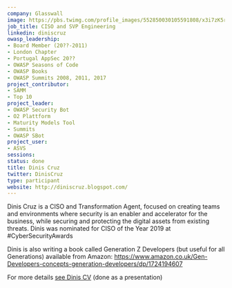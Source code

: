 ```yaml
---
company: Glasswall
image: https://pbs.twimg.com/profile_images/552850030105591808/x3i7zK5r_400x400.jpeg
job_title: CISO and SVP Engineering
linkedin: diniscruz
owasp_leadership:
- Board Member (20??-2011)
- London Chapter
- Portugal AppSec 20??
- OWASP Seasons of Code
- OWASP Books
- OWASP Summits 2008, 2011, 2017
project_contributor:
- SAMM
- Top 10
project_leader:
- OWASP Security Bot
- O2 Plattform
- Maturity Models Tool
- Summits
- OWASP SBot
project_user:
- ASVS
sessions:
status: done
title: Dinis Cruz
twitter: DinisCruz
type: participant
website: http://diniscruz.blogspot.com/
---
```


Dinis Cruz is a CISO and Transformation Agent, focused on creating teams and environments where security is an enabler and accelerator for the business, while securing and protecting the digital assets from existing threats. Dinis was nominated for CISO of the Year 2019 at #CyberSecurityAwards

Dinis is also writing a book called Generation Z Developers (but useful for all Generations) available from Amazon: https://www.amazon.co.uk/Gen-Developers-concepts-generation-developers/dp/1724194607 

For more details [see Dinis CV](https://www.slideshare.net/DinisCruz/dinis-cruz-cv-ciso-and-transformation-agent-v12) (done as a presentation)
